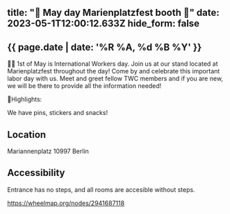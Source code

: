 
title: "🎉 May day Marienplatzfest booth  🍻"
date: 2023-05-1T12:00:12.633Z
hide_form: false
---
## {{ page.date | date: '%R %A, %d %B %Y' }}

🧚‍♂️ 1st of May is International Workers day. Join us at our stand located at Marienplatzfest throughout the day! Come by and celebrate this important labor day with us. Meet and greet fellow TWC members and if you are new, we will be there to provide all the information needed!

💫Highlights: 

We have pins, stickers and snacks!

## Location

Mariannenplatz
10997 Berlin

## Accessibility

Entrance has no steps, and all rooms are accesible without steps.

<https://wheelmap.org/nodes/2941687118>